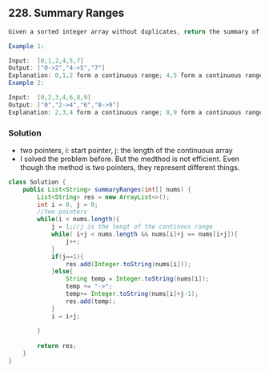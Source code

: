## 228. Summary Ranges
```java
Given a sorted integer array without duplicates, return the summary of its ranges.

Example 1:

Input:  [0,1,2,4,5,7]
Output: ["0->2","4->5","7"]
Explanation: 0,1,2 form a continuous range; 4,5 form a continuous range.
Example 2:

Input:  [0,2,3,4,6,8,9]
Output: ["0","2->4","6","8->9"]
Explanation: 2,3,4 form a continuous range; 8,9 form a continuous range.
```

### Solution
- two pointers, i: start pointer, j: the length of the continuous array
- I solved the problem before. But the medthod is not efficient. Even though the method is two pointers, they represent different things.
```java
class Solution {
    public List<String> summaryRanges(int[] nums) {
        List<String> res = new ArrayList<>();
        int i = 0, j = 0;
        //two pointers
        while(i < nums.length){
            j = 1;//j is the lengt of the continous range
            while( i+j < nums.length && nums[i]+j == nums[i+j]){
                j++;
            }
            if(j==1){
                res.add(Integer.toString(nums[i]));
            }else{
                String temp = Integer.toString(nums[i]);
                temp += "->";
                temp+= Integer.toString(nums[i]+j-1);
                res.add(temp);
            }
            i = i+j;
            
        }
            
        return res;
    }
}
```
